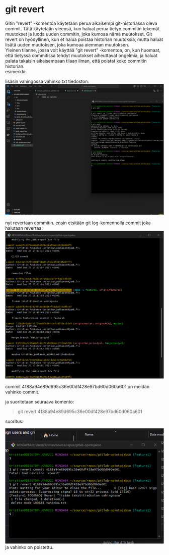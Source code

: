 # git revert

Gitin "revert" -komentoa käytetään perua aikaisempi git-historiassa oleva commit. Tätä käytetään yleensä, kun haluat perua tietyn commitin tekemät muutokset ja luoda uuden commitin, joka kumoaa nämä muutokset. Git revert on hyödyllinen, kun et halua poistaa historian muutoksia, mutta haluat lisätä uuden muutoksen, joka kumoaa aiemman muutoksen.
<br>
Yleinen tilanne, jossa voit käyttää "git revert" -komentoa, on, kun huomaat, että tietyssä commitissa tehdyt muutokset aiheuttavat ongelmia, ja haluat palata takaisin aikaisempaan tilaan ilman, että poistat koko commitin historian.
<br>
esimerkki:

lisäsin vahingossa vahinko.txt tiedoston:
<img src="./src/vahinko.png">

nyt revertaan commitin.
ensin etsitään git log-komennolla commit joka halutaan revertaa:
<img src="./src/gitlog.png">

commit 4188a94e89d695c36e00df428e97bd60d060a601 on meidän vahinko commit.

ja suoritetaan seuraava komento:

>git revert 4188a94e89d695c36e00df428e97bd60d060a601

suoritus:
<br>

<img src="./src/revert.png">

<br>
ja vahinko on poistettu.


